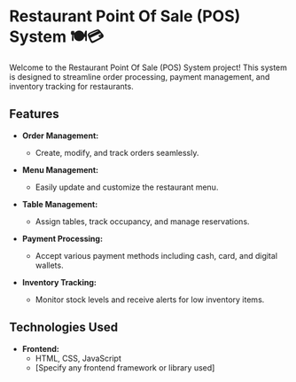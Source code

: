# Restaurant Point Of Sale (POS) System 🍽️💳

Welcome to the Restaurant Point Of Sale (POS) System project! This system is designed to streamline order processing, payment management, and inventory tracking for restaurants.

## Features

- **Order Management:**
  - Create, modify, and track orders seamlessly.

- **Menu Management:**
  - Easily update and customize the restaurant menu.

- **Table Management:**
  - Assign tables, track occupancy, and manage reservations.

- **Payment Processing:**
  - Accept various payment methods including cash, card, and digital wallets.

- **Inventory Tracking:**
  - Monitor stock levels and receive alerts for low inventory items.

## Technologies Used

- **Frontend:**
  - HTML, CSS, JavaScript
  - [Specify any frontend framework or library used]

